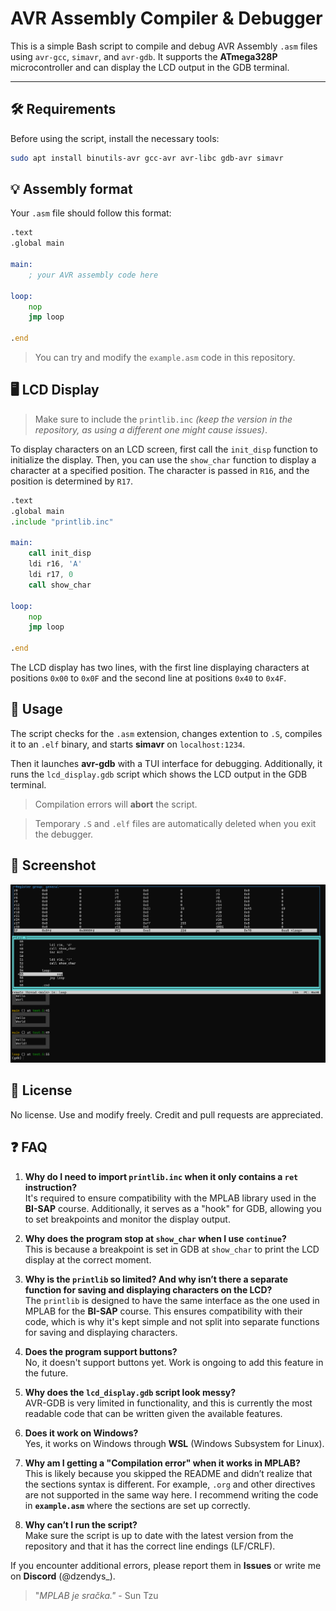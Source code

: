 # AVR Assembly Compiler & Debugger

This is a simple Bash script to compile and debug AVR Assembly `.asm` files using `avr-gcc`, `simavr`, and `avr-gdb`. It supports the **ATmega328P** microcontroller and can display the LCD output in the GDB terminal.

---

## 🛠 Requirements

Before using the script, install the necessary tools:

```bash
sudo apt install binutils-avr gcc-avr avr-libc gdb-avr simavr
```

## 💡 Assembly format
Your `.asm` file should follow this format:

```asm
.text
.global main

main:
    ; your AVR assembly code here

loop:
    nop
    jmp loop

.end
```

>You can try and modify the `example.asm` code in this repository.

## 🖥️ LCD Display

>Make sure to include the `printlib.inc` *(keep the version in the repository, as using a different one might cause issues)*.

To display characters on an LCD screen, first call the `init_disp` function to initialize the display. Then, you can use the `show_char` function to display a character at a specified position. The character is passed in `R16`, and the position is determined by `R17`.


```asm
.text
.global main
.include "printlib.inc"

main:
    call init_disp
    ldi r16, 'A'
    ldi r17, 0
    call show_char

loop:
    nop
    jmp loop

.end
```

The LCD display has two lines, with the first line displaying characters at positions `0x00` to `0x0F` and the second line at positions `0x40` to `0x4F`.

## 🚀 Usage

The script checks for the `.asm` extension, changes extention to `.S`, compiles it to an `.elf` binary, and starts **simavr** on `localhost:1234`.

Then it launches **avr-gdb** with a TUI interface for debugging. Additionally, it runs the `lcd_display.gdb` script which shows the LCD output in the GDB terminal.

> Compilation errors will **abort** the script.

>Temporary `.S` and `.elf` files are automatically deleted when you exit the debugger.

## 📸 Screenshot

![Screenshot of hello world on LCD display in gdb](hello_world.png)

## 📜 License
No license. Use and modify freely. Credit and pull requests are appreciated.

## ❓ FAQ
1. **Why do I need to import `printlib.inc` when it only contains a `ret` instruction?**  
   It's required to ensure compatibility with the MPLAB library used in the **BI-SAP** course. Additionally, it serves as a "hook" for GDB, allowing you to set breakpoints and monitor the display output.

2. **Why does the program stop at `show_char` when I use `continue`?**  
   This is because a breakpoint is set in GDB at `show_char` to print the LCD display at the correct moment.

3. **Why is the `printlib` so limited? And why isn’t there a separate function for saving and displaying characters on the LCD?**  
   The `printlib` is designed to have the same interface as the one used in MPLAB for the **BI-SAP** course. This ensures compatibility with their code, which is why it's kept simple and not split into separate functions for saving and displaying characters.

4. **Does the program support buttons?**  
   No, it doesn't support buttons yet. Work is ongoing to add this feature in the future.

5. **Why does the `lcd_display.gdb` script look messy?**  
   AVR-GDB is very limited in functionality, and this is currently the most readable code that can be written given the available features.

6. **Does it work on Windows?**  
   Yes, it works on Windows through **WSL** (Windows Subsystem for Linux).

7. **Why am I getting a "Compilation error" when it works in MPLAB?**  
   This is likely because you skipped the README and didn’t realize that the sections syntax is different. For example, `.org` and other directives are not supported in the same way here. I recommend writing the code in **`example.asm`** where the sections are set up correctly.

8. **Why can’t I run the script?**  
   Make sure the script is up to date with the latest version from the repository and that it has the correct line endings (LF/CRLF).

If you encounter additional errors, please report them in **Issues** or write me on **Discord** (@dzendys_).

>"*MPLAB je sračka."* - Sun Tzu